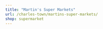 ```yaml
---
title: "Martin's Super Markets"
url: /charles-town/martins-super-markets/
shop: supermarket
---
```

